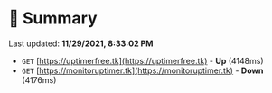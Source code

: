 # 📖 Summary
Last updated: **11/29/2021, 8:33:02 PM**

- `GET` [https://uptimerfree.tk](https://uptimerfree.tk) - **Up** (4148ms)
- `GET` [https://monitoruptimer.tk](https://monitoruptimer.tk) - **Down** (4176ms)
